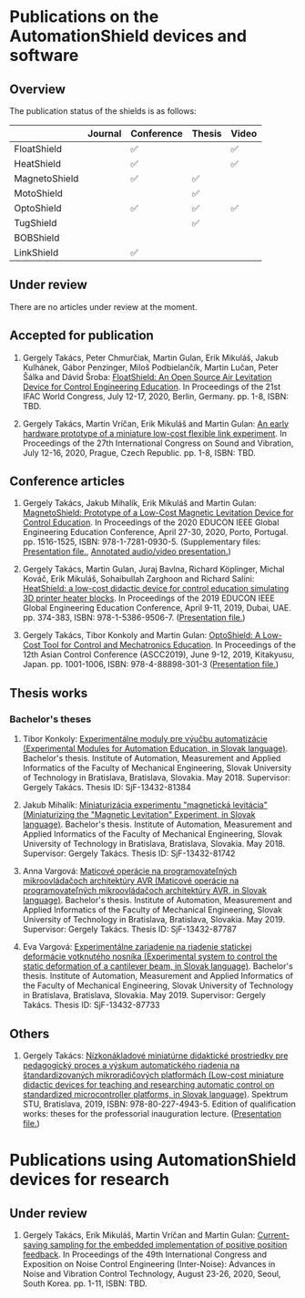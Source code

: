 # Publications on the AutomationShield devices and software

## Overview

The publication status of the shields is as follows:

|               	| Journal 	| Conference 	| Thesis 	| Video     |
|---------------	|---------	|------------	|--------	| ----------|
| FloatShield   	|         	| ✅          	|        	| ✅        |
| HeatShield    	|         	| ✅          	|        	| ✅        |
| MagnetoShield 	|         	| ✅          	| ✅      	|           |
| MotoShield    	|         	|            	| ✅      	|           |
| OptoShield    	|         	| ✅          	| ✅      	| ✅       |
| TugShield    	        |         	|          	| ✅      	|           |
| BOBShield    	        |         	|          	|        	|           |
| LinkShield  	        |         	| ✅         	|        	|           |


## Under review

There are no articles under review at the moment.

## Accepted for publication
1. Gergely Takács, Peter Chmurčiak, Martin Gulan, Erik Mikuláš, Jakub Kulhánek, Gábor Penzinger, Miloš Podbielančík, Martin Lučan, Peter Šálka and Dávid Šroba: [FloatShield: An Open Source Air Levitation Device for Control Engineering Education](https://github.com/gergelytakacs/AutomationShield/wiki/pdf/Takacs2020a.pdf). In Proceedings of the 21st IFAC World Congress, July 12-17, 2020, Berlin, Germany. pp. 1-8, ISBN: TBD. 

2. Gergely Takács, Martin Vríčan, Erik Mikuláš and Martin Gulan: [An early hardware prototype of a miniature low-cost flexible link experiment](https://github.com/gergelytakacs/AutomationShield/wiki/pdf/Takacs2020c.pdf). In Proceedings of the 27th International Congress on Sound and Vibration, July 12-16, 2020, Prague, Czech Republic. pp. 1-8, ISBN: TBD. 



## Conference articles
1. Gergely Takács, Jakub Mihalík, Erik Mikuláš and Martin Gulan: [MagnetoShield: Prototype of a Low-Cost Magnetic Levitation Device for Control Education](https://github.com/gergelytakacs/AutomationShield/wiki/pdf/Takacs2020b.pdf). In Proceedings of the 2020 EDUCON IEEE Global Engineering Education Conference, April 27-30, 2020, Porto, Portugal. pp. 1516-1525, ISBN: 978-1-7281-0930-5. (Supplementary files: [Presentation file.](https://github.com/gergelytakacs/AutomationShield/wiki/pdf/Takacs2020b_Presentation.pdf), [Annotated audio/video presentation.](https://www.youtube.com/watch?v=c4Z2vtgTjtg))  

2. Gergely Takács, Martin Gulan, Juraj Bavlna, Richard Köplinger, Michal Kováč, Erik Mikuláš, Sohaibullah Zarghoon and Richard Salíni: [HeatShield: a low-cost didactic device for control education simulating 3D printer heater blocks](https://github.com/gergelytakacs/AutomationShield/wiki/pdf/Takacs2019a.pdf). In Proceedings of the 2019 EDUCON IEEE Global Engineering Education Conference, April 9-11, 2019, Dubai, UAE. pp. 374-383, ISBN: 978-1-5386-9506-7. ([Presentation file.](https://github.com/gergelytakacs/AutomationShield/wiki/pdf/Takacs2019a_Presentation.pdf)) 

3. Gergely Takács, Tibor Konkoly and Martin Gulan: [OptoShield: A Low-Cost Tool for Control and Mechatronics Education](https://github.com/gergelytakacs/AutomationShield/wiki/pdf/Takacs2019b.pdf). In Proceedings of the 12th Asian Control Conference (ASCC2019), June 9-12, 2019, Kitakyusu, Japan. pp. 1001-1006, ISBN: 978-4-88898-301-3 ([Presentation file.](https://github.com/gergelytakacs/AutomationShield/wiki/pdf/Takacs2019b_Presentation.pdf))

## Thesis works

### Bachelor's theses

1. Tibor Konkoly: [Experimentálne moduly pre výučbu automatizácie (Experimental Modules for Automation Education, in Slovak language)](https://github.com/gergelytakacs/AutomationShield/wiki/pdf/Konkoly2018.pdf). Bachelor's thesis. Institute of Automation, Measurement and Applied Informatics of the Faculty of Mechanical Engineering, Slovak University of Technology in Bratislava, Bratislava, Slovakia. May 2018. Supervisor: Gergely Takács. Thesis ID: SjF-13432-81384

2. Jakub Mihalík: [Miniaturizácia experimentu "magnetická levitácia" (Miniaturizing the "Magnetic Levitation" Experiment, in Slovak language)](https://github.com/gergelytakacs/AutomationShield/wiki/pdf/Mihalik2018.pdf). Bachelor's thesis. Institute of Automation, Measurement and Applied Informatics of the Faculty of Mechanical Engineering, Slovak University of Technology in Bratislava, Bratislava, Slovakia. May 2018. Supervisor: Gergely Takács. Thesis ID: SjF-13432-81742

3. Anna Vargová: [Maticové operácie na programovateľných mikroovládačoch architektúry AVR (Maticové operácie na programovateľných mikroovládačoch architektúry AVR, in Slovak language)](https://github.com/gergelytakacs/AutomationShield/wiki/pdf/VargovaA2019.pdf). Bachelor's thesis. Institute of Automation, Measurement and Applied Informatics of the Faculty of Mechanical Engineering, Slovak University of Technology in Bratislava, Bratislava, Slovakia. May 2019. Supervisor: Gergely Takács. Thesis ID: SjF-13432-87787

4. Eva Vargová: [Experimentálne zariadenie na riadenie statickej deformácie votknutého nosníka (Experimental system to control the static deformation of a cantilever beam, in Slovak language)](https://github.com/gergelytakacs/AutomationShield/wiki/pdf/VargovaE2019.pdf). Bachelor's thesis. Institute of Automation, Measurement and Applied Informatics of the Faculty of Mechanical Engineering, Slovak University of Technology in Bratislava, Bratislava, Slovakia. May 2019. Supervisor: Gergely Takács. Thesis ID: SjF-13432-87733

## Others
1. Gergely Takács: [Nízkonákladové miniatúrne didaktické prostriedky pre pedagogický proces a výskum automatického riadenia na štandardizovaných mikroradičových platformách (Low-cost miniature didactic devices for teaching and researching automatic control on standardized microcontroller platforms, in Slovak language)](https://github.com/gergelytakacs/AutomationShield/wiki/pdf/Takacs2019c.pdf). Spektrum STU, Bratislava, 2019, ISBN: 978-80-227-4943-5. Edition of qualification works: theses for the professorial inauguration lecture. ([Presentation file.](https://github.com/gergelytakacs/AutomationShield/wiki/pdf/Takacs2019c_Presentation.pdf))

# Publications using AutomationShield devices for research

## Under review

1. Gergely Takács, Erik Mikuláš, Martin Vríčan and Martin Gulan: [Current-saving sampling for the embedded implementation
of positive position feedback](https://github.com/gergelytakacs/AutomationShield/wiki/pdf/Takacs2020d.pdf). In Proceedings of the 49th International Congress and Exposition on Noise Control Engineering (Inter-Noise): Advances in Noise and Vibration Control Technology, August 23-26, 2020, Seoul, South Korea. pp. 1-11, ISBN: TBD. 
